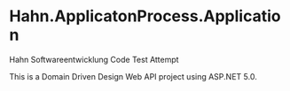 # Hahn.ApplicatonProcess.Application
Hahn Softwareentwicklung Code Test Attempt

This is a Domain Driven Design Web API project using ASP.NET 5.0.
